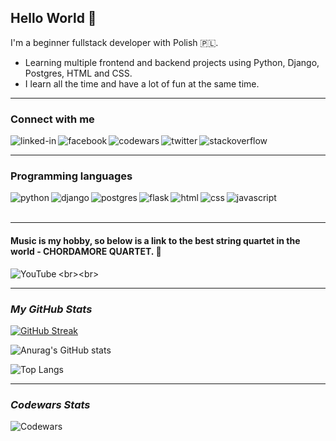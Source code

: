 ## **Hello World** 🤪
I'm a beginner fullstack developer with Polish  🇵🇱. 
* Learning multiple frontend and backend projects using Python, Django, Postgres, HTML and CSS. 
* I learn all the time and have a lot of fun at the same time.
<hr width="100%" align="center">

### **Connect with me**
[<img align="left" alt="linked-in" src="https://img.shields.io/badge/linkedin-%230077B5.svg?&style=for-the-badge&logo=linkedin&logoColor=white" />](https://www.linkedin.com/in/rafał-płoszański-78391513a)[<img align="left" alt="facebook" src="https://img.shields.io/badge/facebook-%231877F2.svg?&style=for-the-badge&logo=facebook&logoColor=white" />](https://www.facebook.com/rafalploszanski)[<img align="left" alt="codewars" src="https://img.shields.io/badge/codewars-B1361E?&style=for-the-badge&logo=codewars&logoColor=white" />](https://www.codewars.com/users/rafalploszanski)[<img align="left" alt="twitter" src="https://img.shields.io/badge/twitter-1DA1F2?&style=for-the-badge&logo=twitter&logoColor=white" />](https://twitter.com/RafalPloszanski)[<img align="left" alt="stackoverflow" src="https://img.shields.io/badge/stack overflow-F58025?&style=for-the-badge&logo=stackoverflow&logoColor=white" />](https://stackoverflow.com/users/19541021/rafi-rp?tab=profile)<br>
<hr width="100%" align="center">

### **Programming languages**
<img align="left" alt="python" src="https://img.shields.io/badge/python-3776AB?&style=for-the-badge&logo=python&logoColor=yellow" />
<img align="left" alt="django" src="https://img.shields.io/badge/django-092E20?&style=for-the-badge&logo=django&logoColor=white" />
<img align="left" alt="postgres" src="https://img.shields.io/badge/Postgres-4169E1?&style=for-the-badge&logo=PostgreSQL&logoColor=white"/>
<img align="left" alt="flask" src="https://img.shields.io/badge/flask-000000?&style=for-the-badge&logo=flask&logoColor=white"/>
<img align="left" alt="html" src="https://img.shields.io/badge/html-E34F26?&style=for-the-badge&logo=html5&logoColor=white"/>
<img align="left" alt="css" src="https://img.shields.io/badge/css-1572B6?&style=for-the-badge&logo=css3&logoColor=white"/>
<img align="left" alt="javascript" src="https://img.shields.io/badge/javascript-F7DF1E?&style=for-the-badge&logo=javascript&logoColor=black"/><br>
<br>
<hr width="100%" align="center">

#### **Music is my hobby, so below is a link to the best string quartet in the world - CHORDAMORE QUARTET.** 🎻
[<img align="left" alt="YouTube" src="https://img.shields.io/badge/My%20Playlist-YouTube-red?logo=youtube&style=social" />](https://youtube.com/playlist?list=PLKYuc2v8reDBzy94nhGqW2-0Ctt51zU2_)<br><br>

<hr width="100%" align="center">

### *My GitHub Stats*
[![GitHub Streak](https://streak-stats.demolab.com?user=rafalploszanski&theme=dark)](https://git.io/streak-stats)

![Anurag's GitHub stats](https://github-readme-stats.vercel.app/api?username=rafalploszanski&show_icons=true&theme=dark)

![Top Langs](https://github-readme-stats.vercel.app/api/top-langs/?username=rafalploszanski&layout=compact&theme=dark)

<hr width="100%" align="center">

### *Codewars Stats*
![Codewars](https://github.r2v.ch/codewars?user=rafalploszanski&name=true&top_languages=true&stroke=%23b362ff&theme=dark)
